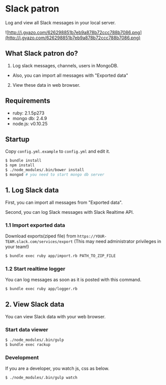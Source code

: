 # Slack patron

Log and view all Slack messages in your local server.

![http://i.gyazo.com/626298851b7eb9a878b72ccc788b7086.png](http://i.gyazo.com/626298851b7eb9a878b72ccc788b7086.png)

## What Slack patron do?

1. Log slack messages, channels, users in MongoDB.
  - Also, you can import all messages with "Exported data"
2. View these data in web browser.

## Requirements

- ruby: 2.1.5p273
- mongo db: 2.4.9
- node.js: v0.10.25

## Startup

Copy `config.yml.example` to `config.yml` and edit it.

```sh
$ bundle install
$ npm install
$ ./node_modules/.bin/bower install
$ mongod # you need to start mongo db server
```

## 1. Log Slack data

First, you can import all messages from "Exported data".

Second, you can log Slack messages with Slack Realtime API.

### 1.1 Import exported data

Download exports(ziped file) from `https://YOUR-TEAM.slack.com/services/export`
(This may need administrator privileges in your team!)

```sh
$ bundle exec ruby app/import.rb PATH_TO_ZIP_FILE
```

### 1.2 Start realtime logger

You can log messages as soon as it is posted with this command.

```sh
$ bundle exec ruby app/logger.rb
```

## 2. View Slack data

You can view Slack data with your web browser.

### Start data viewer

```sh
$ ./node_modules/.bin/gulp
$ bundle exec rackup
```

### Development

If you are a developer, you watch js, css as below.

```
$ ./node_modules/.bin/gulp watch
```
